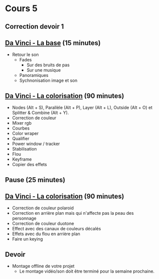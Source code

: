 # Cours 5

## Correction devoir 1

## [Da Vinci - La base](da_vinci_base.md) (15  minutes)
* Retour le son
  * Fades
    * Sur des bruits de pas
    * Sur une musique
  * Panoramiques
  * Sychnonisation image et son

## [Da Vinci - La colorisation](da_vinci_colorisation.md) (90  minutes)
* Nodes (Alt + S), Parallèle (Alt + P), Layer (Alt + L), Outside (Alt + O) et Splitter & Combine (Alt + Y).
* Correction de couleur 
* Mixer rgb 
* Courbes 
* Color wraper 
* Qualifier 
* Power window / tracker 
* Stabilisation 
* Flou 
* Keyframe
* Copier des effets

## Pause (25  minutes)

## [Da Vinci - La colorisation](da_vinci_colorisation.md) (90  minutes)

* Correction de couleur polaroid 
* Correction en arrière plan mais qui n'affecte pas la peau des personnage
* Correction de couleur duotone
* Effect avec des canaux de couleurs décalés
* Effets avec du flou en arrière plan
* Faire un keying


## Devoir
* Montage offline de votre projet
  * Le montage vidéo/son doit être terminé pour la semaine prochaine. 
